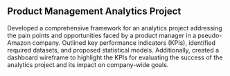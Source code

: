 ## Product Management Analytics Project
Developed a comprehensive framework for an analytics project addressing the pain points and opportunities faced by a product manager in a pseudo-Amazon company. Outlined key performance indicators (KPIs), identified required datasets, and proposed statistical models. Additionally, created a dashboard wireframe to highlight the KPIs for evaluating the success of the analytics project and its impact on company-wide goals.
